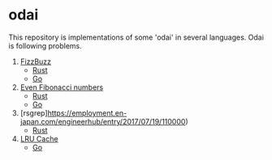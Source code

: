 # odai

This repository is implementations of some 'odai' in several languages.
Odai is following problems.

1. [FizzBuzz](https://en.wikipedia.org/wiki/Fizz_buzz)
   * [Rust](./rust/fizz-buzz)
   * [Go](./go/fizz_buzz/fizz_buzz.go)
1. [Even Fibonacci numbers](https://projecteuler.net/problem=2)
   * [Rust](./rust/fibonacci)
   * [Go](./go/fibonacci/fibonacci.go)
1. [rsgrep]https://employment.en-japan.com/engineerhub/entry/2017/07/19/110000)
   * [Rust](./rust/rsgrep)
1. [LRU Cache](https://www.slideshare.net/t_wada/tddbc-exercise#5)
   * [Go](./go/lru_cache/lru_cache.go)

